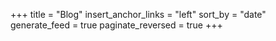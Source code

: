 +++
title = "Blog"
insert_anchor_links = "left"
sort_by = "date"
generate_feed = true
paginate_reversed = true
+++
